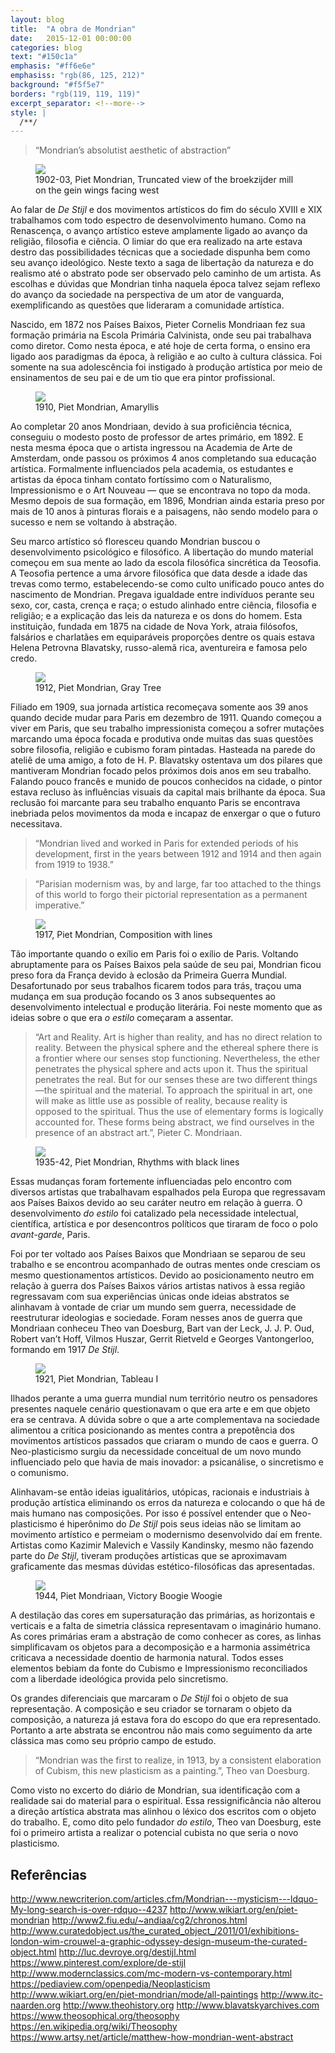 ```yaml
---
layout: blog
title:  "A obra de Mondrian"
date:   2015-12-01 00:00:00
categories: blog
text: "#150c1a"
emphasis: "#ff6e6e"
emphasiss: "rgb(86, 125, 212)"
background: "#f5f5e7"
borders: "rgb(119, 119, 119)"
excerpt_separator: <!--more-->
style: |
  /**/
---
```


> “Mondrian’s absolutist aesthetic of abstraction”

<figure class="alignright"><img src="http://c300221.r21.cf1.rackcdn.com/piet-mondrian-truncated-view-of-the-broekzijder-mill-on-the-gein-wings-facing-west-c-1902-03-or-earlier-oil-on-canvas-mounted-on-cardboard-1368405931_b.jpg"><figcaption>1902-03, Piet Mondrian, Truncated view of the broekzijder mill on the gein wings facing west</figcaption></figure>

Ao falar de *De Stijl* e dos movimentos artísticos do fim do século XVIII e XIX trabalhamos com todo espectro de desenvolvimento humano. Como na Renascença, o avanço artístico esteve amplamente ligado ao avanço da religião, filosofia e ciência. O limiar do que era realizado na arte estava destro das possibilidades técnicas que a sociedade dispunha bem como seu avanço ideológico. Neste texto a saga de libertação da natureza e do realismo até o abstrato pode ser observado pelo caminho de um artista. As escolhas e dúvidas que Mondrian tinha naquela época talvez sejam reflexo do avanço da sociedade na perspectiva de um ator de vanguarda, exemplificando as questões que lideraram a comunidade artística.

Nascido, em 1872 nos Países Baixos, Pieter Cornelis Mondriaan fez sua formação primária na Escola Primária Calvinista, onde seu pai trabalhava como diretor. Como nesta época, e até hoje de certa forma, o ensino era ligado aos paradigmas da época, à religião e ao culto à cultura clássica. Foi somente na sua adolescência foi instigado à produção artística por meio de ensinamentos de seu pai e de um tio que era pintor profissional.

<figure class="alignleft"><img src="http://uploads7.wikiart.org/images/piet-mondrian/amaryllis-1910.jpg"><figcaption>1910, Piet Mondrian, Amaryllis</figcaption></figure>

Ao completar 20 anos Mondriaan, devido à sua proficiência técnica, conseguiu o modesto posto de professor de artes primário, em 1892. E nesta mesma época que o artista ingressou na Academia de Arte de Amsterdam, onde passou os próximos 4 anos completando sua educação artística. Formalmente influenciados pela academia, os estudantes e artistas da época tinham contato fortíssimo com o Naturalismo, Impressionismo e o Art Nouveau — que se encontrava no topo da moda. Mesmo depois de sua formação, em 1896, Mondrian ainda estaria preso por mais de 10 anos à pinturas florais e a paisagens, não sendo modelo para o sucesso e nem se voltando à abstração.

Seu marco artístico só floresceu quando Mondrian buscou o desenvolvimento psicológico e filosófico. A libertação do mundo material começou em sua mente ao lado da escola filosófica sincrética da Teosofia. A Teosofia pertence a uma árvore filosófica que data desde a idade das trevas como termo, estabelecendo-se como culto unificado pouco antes do nascimento de Mondrian. Pregava igualdade entre indivíduos perante seu sexo, cor, casta, crença e raça; o estudo alinhado entre ciência, filosofia e religião; e a explicação das leis da natureza e os dons do homem. Esta instituição, fundada em 1875 na cidade de Nova York, atraia filósofos, falsários e charlatães em equiparáveis proporções dentre os quais estava Helena Petrovna Blavatsky, russo-alemã rica, aventureira e famosa pelo credo.

<figure class="alignright"><img src="http://www.piet-mondrian.org/images/paintings/gray-tree.jpg"><figcaption>1912, Piet Mondrian, Gray Tree</figcaption></figure>

Filiado em 1909, sua jornada artística recomeçava somente aos 39 anos quando decide mudar para Paris em dezembro de 1911. Quando começou a viver em Paris, que seu trabalho impressionista começou a sofrer mutações marcando uma época focada e produtiva onde muitas das suas questões sobre filosofia, religião e cubismo foram pintadas. Hasteada na parede do ateliê de uma amigo, a foto de H. P. Blavatsky ostentava um dos pilares que mantiveram Mondrian focado pelos próximos dois anos em seu trabalho. Falando pouco francês e munido de poucos conhecidos na cidade, o pintor estava recluso às influências visuais da capital mais brilhante da época. Sua reclusão foi marcante para seu trabalho enquanto Paris se encontrava inebriada pelos movimentos da moda e incapaz de enxergar o que o futuro necessitava.

> “Mondrian lived and worked in Paris for extended periods of his development, first in the years between 1912 and 1914 and then again from 1919 to 1938.”

> “Parisian modernism was, by and large, far too attached to the things of this world to forgo their pictorial representation as a permanent imperative.”

<figure class="alignright"><img src="http://arthistoryproject.com/site/assets/files/5956/piet-mondrian_composition-with-lines_1917_oil-on-canvas_1804x1804mm_kro_ller-mu_ller-museum_otterlo.600x0.jpg"><figcaption>1917, Piet Mondrian, Composition with lines</figcaption></figure>

Tão importante quando o exílio em Paris foi o exílio de Paris. Voltando abruptamente para os Países Baixos pela saúde de seu pai, Mondrian ficou preso fora da França devido à eclosão da Primeira Guerra Mundial. Desafortunado por seus trabalhos ficarem todos para trás, traçou uma mudança em sua produção focando os 3 anos subsequentes ao desenvolvimento intelectual e produção literária. Foi neste momento que as ideias sobre o que era *o estilo* começaram a assentar.

> “Art and Reality. Art is higher than reality, and has no direct relation to reality. Between the physical sphere and the ethereal sphere there is a frontier where our senses stop functioning. Nevertheless, the ether penetrates the physical sphere and acts upon it. Thus the spiritual penetrates the real. But for our senses these are two different things—the spiritual and the material. To approach the spiritual in art, one will make as little use as possible of reality, because reality is opposed to the spiritual. Thus the use of elementary forms is logically accounted for. These forms being abstract, we find ourselves in the presence of an abstract art.”, Pieter C. Mondriaan.

<figure class="alignright"><img src="http://cbio.mskcc.org/~bader/artists/mondrian/rhythm_of_black_lines.jpg"><figcaption>1935-42, Piet Mondrian, Rhythms with black lines</figcaption></figure>

Essas mudanças foram fortemente influenciadas pelo encontro com diversos artistas que trabalhavam espalhados pela Europa que regressavam aos Países Baixos devido ao seu caráter neutro em relação à guerra. O desenvolvimento *do estilo* foi catalizado pela necessidade intelectual, científica, artística e por desencontros políticos que tiraram de foco o polo *avant-garde*, Paris.

Foi por ter voltado aos Países Baixos que Mondriaan se separou de seu trabalho e se encontrou acompanhado de outras mentes onde cresciam os mesmo questionamentos artísticos. Devido ao posicionamento neutro em relação à guerra dos Países Baixos vários artistas nativos à essa região regressavam com sua experiências únicas onde ideias abstratos se alinhavam à vontade de criar um mundo sem guerra, necessidade de reestruturar ideologias e sociedade. Foram nesses anos de guerra que Mondriaan conheceu Theo van Doesburg, Bart van der Leck, J. J. P. Oud, Robert van’t Hoff, Vilmos Huszar, Gerrit Rietveld e Georges Vantongerloo, formando em 1917 *De Stijl*.

<figure class="alignleft"><img src="http://mondomix.com/blogs/media/image/Mondrian_Piet.jpg"><figcaption>1921, Piet Mondrian, Tableau I</figcaption></figure>

Ilhados perante a uma guerra mundial num território neutro os pensadores presentes naquele cenário questionavam o que era arte e em que objeto era se centrava. A dúvida sobre o que a arte complementava na sociedade alimentou a crítica posicionando as mentes contra a prepotência dos movimentos artísticos passados que criaram o mundo de caos e guerra. O Neo-plasticismo surgiu da necessidade conceitual de um novo mundo influenciado pelo que havia de mais inovador: a psicanálise, o sincretismo e o comunismo.

Alinhavam-se então ideias igualitários, utópicas, racionais e industriais à produção artística eliminando os erros da natureza e colocando o que há de mais humano nas composições. Por isso é possível entender que o Neo-plasticismo é hiperônimo do *De Stijl* pois seus ideias não se limitam ao movimento artístico e permeiam o modernismo desenvolvido daí em frente. Artistas como Kazimir Malevich e Vassily Kandinsky, mesmo não fazendo parte do *De Stijl*, tiveram produções artísticas que se aproximavam graficamente das mesmas dúvidas estético-filosóficas das apresentadas.

<figure class="alignright"><img src="http://uploads1.wikiart.org/images/piet-mondrian/victory-boogie-woogie-1944.jpg"><figcaption>1944, Piet Mondriaan, Victory Boogie Woogie</figcaption></figure>

A destilação das cores em supersaturação das primárias, as horizontais e verticais e a falta de simetria clássica representavam o imaginário humano. As cores primárias eram a abstração de como conhecer as cores, as linhas simplificavam os objetos para a decomposição e a harmonia assimétrica criticava a necessidade doentio de harmonia natural. Todos esses elementos bebiam da fonte do Cubismo e Impressionismo reconciliados com a liberdade ideológica provida pelo sincretismo.

Os grandes diferenciais que marcaram o *De Stijl* foi o objeto de sua representação.  A composição e seu criador se tornaram o objeto da composição, a natureza já estava fora do escopo do que era representado. Portanto a arte abstrata se encontrou não mais como seguimento da arte clássica mas como seu próprio campo de estudo.

> “Mondrian was the first to realize, in 1913, by a consistent elaboration of Cubism, this new plasticism as a painting.”, Theo van Doesburg.

Como visto no excerto do diário de Mondrian, sua identificação com a realidade sai do material para o espiritual. Essa ressignificância não alterou a direção artística abstrata mas alinhou o léxico dos escritos com o objeto do trabalho. E, como dito pelo fundador *do estilo*, Theo van Doesburg, este foi o primeiro artista a realizar o potencial cubista no que seria o novo plasticismo.

## Referências

http://www.newcriterion.com/articles.cfm/Mondrian---mysticism---ldquo-My-long-search-is-over-rdquo--4237
http://www.wikiart.org/en/piet-mondrian
http://www2.fiu.edu/~andiaa/cg2/chronos.html
http://www.curatedobject.us/the_curated_object_/2011/01/exhibitions-london-wim-crouwel-a-graphic-odyssey-design-museum-the-curated-object.html
http://luc.devroye.org/destijl.html
https://www.pinterest.com/explore/de-stijl
http://www.modernclassics.com/mc-modern-vs-contemporary.html
https://pediaview.com/openpedia/Neoplasticism
http://www.wikiart.org/en/piet-mondrian/mode/all-paintings
http://www.itc-naarden.org
http://www.theohistory.org
http://www.blavatskyarchives.com
https://www.theosophical.org/theosophy
https://en.wikipedia.org/wiki/Theosophy
https://www.artsy.net/article/matthew-how-mondrian-went-abstract
